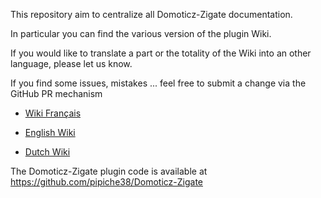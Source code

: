This repository aim to centralize all Domoticz-Zigate documentation.

In particular you can find the various version of the plugin Wiki.

If you would like to translate a part or the totality of the Wiki into an other language, please let us know.

If you find some issues, mistakes ... feel free to submit a change via the GitHub PR mechanism


* [Wiki Français](https://github.com/pipiche38/Domoticz-Zigate-Wiki/blob/master/fr-fr/Home.md)

* [English Wiki](https://github.com/pipiche38/Domoticz-Zigate-Wiki/blob/master/en-eng/Home.md)

* [Dutch Wiki](https://github.com/pipiche38/Domoticz-Zigate-Wiki/blob/master/nl-dut/Start.md)


The Domoticz-Zigate plugin code is available at https://github.com/pipiche38/Domoticz-Zigate



